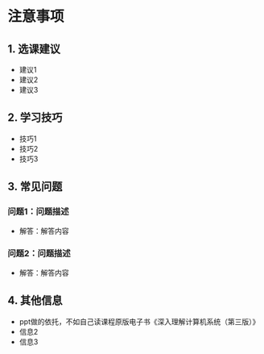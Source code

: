 # 注意事项

## 1. 选课建议
- 建议1
- 建议2
- 建议3

## 2. 学习技巧
- 技巧1
- 技巧2
- 技巧3

## 3. 常见问题
### 问题1：问题描述
- 解答：解答内容

### 问题2：问题描述
- 解答：解答内容

## 4. 其他信息
- ppt做的依托，不如自己读课程原版电子书《深入理解计算机系统（第三版）》
- 信息2
- 信息3
